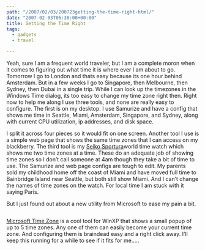 ```yaml
---
path: "/2007/02/03/200723getting-the-time-right-html/" 
date: "2007-02-03T06:38:00+00:00" 
title: Getting the Time Right
tags:
  - gadgets
  - travel

---
```

Yeah, sure I am a frequent world traveler, but I am a complete moron when it comes to figuring out what time it is where ever I am about to go. Tomorrow I go to London and thats easy because its one hour behind Amsterdam. But in a few weeks I go to Singapore, then Melbourne, then Sydney, then Dubai in a single trip. While I can look up the timezones in the Windows Time dialog, its too easy to change my time zone right then. Right now to help me along I use three tools, and none are really easy to configure. The first is on my desktop. I use Samurize and have a config that shows me time in Seattle, Miami, Amsterdam, Singapore, and Sydney, along with current CPU utilization, ip addresses, and disk space.<span class="full-image-block ssNonEditable"><span><img src="/static/500c9c42c4aa27cb90863e5e/50e9971de4b01058545b4678/50e99720e4b01058545b48fa/1257631075703/mysamurize14.png/1000w" alt="" /></span></span>

I split it across four pieces so it would fit on one screen. Another tool I use is a simple web page that shows the same time zones that I can access on my blackberry. The third tool is my&nbsp;<a href="http://www.amazon.com/Seiko-Sportura-Analog-Digital-SNJ011P1/dp/B000LEWLLG/sr=1-49/qid=1170505561/ref=sr_1_49/105-6297239-7953266?ie=UTF8&s=jewelry">Seiko Sportura</a>world time watch which shows me two time zones at a time. These do an adequate job of showing time zones so I don&#8217;t call someone at 4am though they take a bit of time to use. The Samurize and web page configs are tough to edit. My parents sold&nbsp;my childhood home off the coast of Miami and have moved full time to Bainbridge Island&nbsp;near Seattle, but both still show Miami. And I can&#8217;t change the names of time zones on the watch. For local time I am stuck with it saying Paris.

But I just found out about a new utility from Microsoft to ease my pain a bit.

<span class="full-image-block ssNonEditable"><span><img src="/static/500c9c42c4aa27cb90863e5e/50e9971de4b01058545b4678/50e99720e4b01058545b48fb/1257631074075/mstimezone4.png/1000w" alt="" /></span></span>

<a href="http://www.microsoft.com/downloads/details.aspx?FamilyID=bff59fcf-3148-40b8-a286-fe7274f6e4d8&displaylang=en" class="broken_link">Microsoft Time Zone</a>&nbsp;is a cool tool for WinXP that shows a small popup of up to 5 time zones. Any one of them can easily become your current time zone. And configuring them is braindead easy and a right click away. I&#8217;ll keep this running for a while to see if it fits for me&#8230;..


